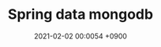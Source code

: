 ---
layout: post
title:  "Spring data mongodb"
date:   2021-02-02 00:0054 +0900
categories: java
---